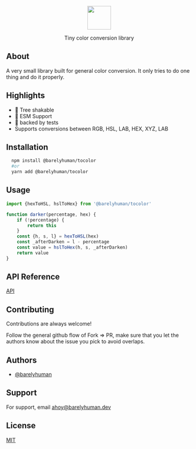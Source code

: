 <p align="center">
  <img src="images/tocolor.png" height="64">
<p align="center">Tiny color conversion library</p>

## About

A very small library built for general color conversion. It only tries to do one thing and do it properly.

## Highlights

- 🌳 Tree shakable
- 🌟 ESM Support
- 🦍 backed by tests
- Supports conversions between RGB, HSL, LAB, HEX, XYZ, LAB

## Installation

```sh
  npm install @barelyhuman/tocolor
  #or
  yarn add @barelyhuman/tocolor
```

## Usage

```js
import {hexToHSL, hslToHex} from '@barelyhuman/tocolor'

function darker(percentage, hex) {
	if (!percentage) {
		return this
	}
	const {h, s, l} = hexToHSL(hex)
	const _afterDarken = l - percentage
	const value = hslToHex(h, s, _afterDarken)
	return value
}
```

## API Reference

[API](https://typeapi.barelyhuman.dev/package/@barelyhuman/tocolor@next)

## Contributing

Contributions are always welcome!

Follow the general github flow of Fork => PR, make sure that you let the authors know about the issue you pick to avoid overlaps.

## Authors

- [@barelyhuman](https://www.github.com/barelyhuman)

## Support

For support, email <ahoy@barelyhuman.dev>

## License

[MIT](/license)
